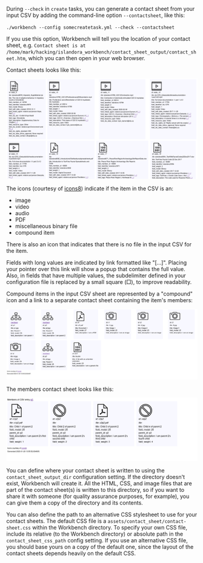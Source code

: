 During `--check` in `create` tasks, you can generate a contact sheet from your input CSV by adding the command-line option `--contactsheet`, like this:

`./workbench --config somecreatetask.yml --check --contactsheet`

If you use this option, Workbench will tell you the location of your contact sheet, e.g. `Contact sheet is at /home/mark/hacking/islandora_workbench/contact_sheet_output/contact_sheet.htm`, which you can then open in your web browser.

Contact sheets looks like this:

![Example contact sheet](images/contact_sheet_no_compounds.png)

The icons (courtesy of [icons8](https://icons8.com/)) indicate if the item in the CSV is an:

* image
* video
* audio
* PDF
* miscellaneous binary file
* compound item

There is also an icon that indicates that there is no file in the input CSV for the item.

Fields with long values are indicated by link formatted like "[...]". Placing your pointer over this link will show a popup that contains the full value. Also, in fields that have multiple values, the subdelimiter defined in your configuration file is replaced by a small square (&square;), to improve readability.

Compound items in the input CSV sheet are represented by a "compound" icon and a link to a separate contact sheet containing the item's members:

![Example contact sheet with compound items](images/contact_sheet_with_compounds.png)

The members contact sheet looks like this:

![Example contact sheet with compound items](images/contact_sheet_members.png)

You can define where your contact sheet is written to using the `contact_sheet_output_dir` configuration setting. If the directory doesn't exist, Workbench will create it. All the HTML, CSS, and image files that are part of the contact sheet(s) is written to this directory, so if you want to share it with someone (for quality assurance purposes, for example), you can give them a copy of the directory and its contents.

You can also define the path to an alternative CSS stylesheet to use for your contact sheets. The default CSS file is a `assets/contact_sheet/contact-sheet.css` within the Workbench directory. To specify your own CSS file, include its relative (to the Workbench directory) or absolute path in the `contact_sheet_css_path` config setting. If you use an alternative CSS file, you should base yours on a copy of the default one, since the layout of the contact sheets depends heavily on the default CSS.

